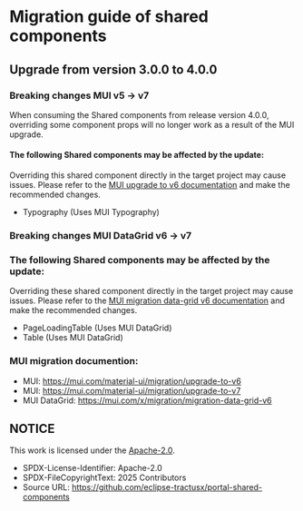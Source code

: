 # Migration guide of shared components

## Upgrade from version 3.0.0 to 4.0.0

### Breaking changes MUI v5 -> v7

When consuming the Shared components from release version 4.0.0, overriding some component props will no longer work as a result of the MUI upgrade.

#### The following Shared components may be affected by the update:

Overriding this shared component directly in the target project may cause issues.
Please refer to the [MUI upgrade to v6 documentation](https://mui.com/material-ui/migration/upgrade-to-v6) and make the recommended changes.

- Typography (Uses MUI Typography)

### Breaking changes MUI DataGrid v6 -> v7

### The following Shared components may be affected by the update:

Overriding these shared component directly in the target project may cause issues.
Please refer to the [MUI migration data-grid v6 documentation](https://mui.com/x/migration/migration-data-grid-v6) and make the recommended changes.

- PageLoadingTable (Uses MUI DataGrid)
- Table (Uses MUI DataGrid)

### MUI migration documention:

- MUI: <https://mui.com/material-ui/migration/upgrade-to-v6>
- MUI: <https://mui.com/material-ui/migration/upgrade-to-v7>
- MUI DataGrid: <https://mui.com/x/migration/migration-data-grid-v6>

## NOTICE

This work is licensed under the [Apache-2.0](https://www.apache.org/licenses/LICENSE-2.0).

- SPDX-License-Identifier: Apache-2.0
- SPDX-FileCopyrightText: 2025 Contributors
- Source URL: https://github.com/eclipse-tractusx/portal-shared-components
